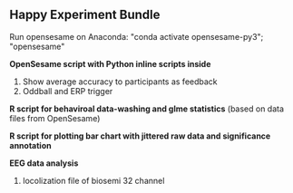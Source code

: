 ## Happy Experiment Bundle

Run opensesame on Anaconda: 
"conda activate opensesame-py3";
"opensesame"

**OpenSesame script with Python inline scripts inside**
  1. Show average accuracy to participants as feedback
  2. Oddball and ERP trigger
  
**R script for behaviroal data-washing and glme statistics**
(based on data files from OpenSesame)
  
**R script for plotting bar chart with jittered raw data and significance annotation**
  
  
**EEG data analysis**
  1. locolization file of biosemi 32 channel
 
